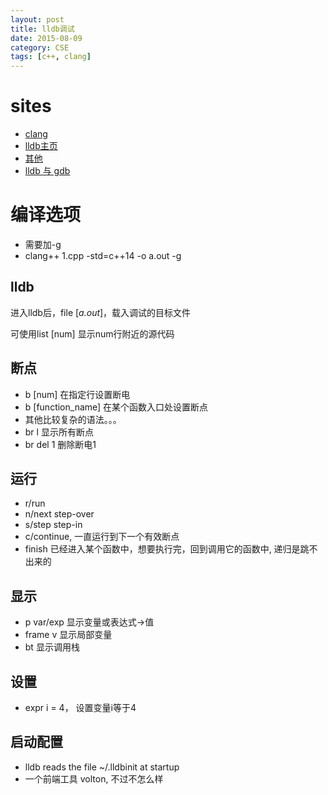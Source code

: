 ```yaml
---
layout: post
title: lldb调试
date: 2015-08-09
category: CSE
tags: [c++, clang]
---
```



<!-- more -->


# sites
- [clang](http://clang.llvm.org/docs/UsersManual.html)
- [lldb主页](http://lldb.llvm.org/)  
- [其他](http://blog.163.com/l1_jun/blog/static/14386388201210202355254/)  
- [lldb 与 gdb](http://lldb.llvm.org/lldb-gdb.html)

# 编译选项
- 需要加-g
- clang++ 1.cpp -std=c++14 -o a.out -g

## lldb
进入lldb后，file [*a.out*]，载入调试的目标文件

可使用list [num] 显示num行附近的源代码

## 断点
- b [num] 在指定行设置断电
- b [function_name] 在某个函数入口处设置断点
- 其他比较复杂的语法。。。
- br l  显示所有断点
- br del 1 删除断电1

## 运行
- r/run
- n/next step-over
- s/step step-in
- c/continue, 一直运行到下一个有效断点
- finish 已经进入某个函数中，想要执行完，回到调用它的函数中, 递归是跳不出来的

## 显示
- p var/exp 显示变量或表达式->值
- frame v 显示局部变量
- bt 显示调用栈

## 设置
- expr i = 4， 设置变量i等于4

## 启动配置
-  lldb reads the file ~/.lldbinit at startup
- 一个前端工具 volton, 不过不怎么样